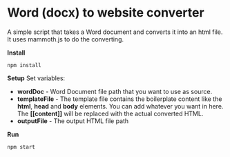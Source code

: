 # Word (docx) to website converter
A simple script that takes a Word document and converts it into an html file. It uses mammoth.js to do the converting.

**Install**

    npm install
 **Setup**
 Set  variables:
 

 - **wordDoc** - Word Document file path that you want to use as source.
 - **templateFile** - The template file contains the boilerplate content like the **html**, **head** and **body** elements. You can add whatever you want in here. The **[[content]]** will be replaced with the actual converted HTML.
 - **outputFile** - The output HTML file path
 
 **Run**

    npm start
